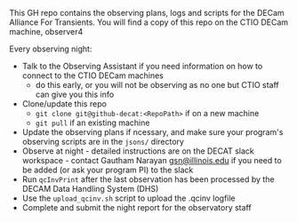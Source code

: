 This GH repo contains the observing plans, logs and scripts for the DECam Alliance For Transients. 
You will find a copy of this repo on the CTIO DECam machine, observer4

Every observing night:
- Talk to the Observing Assistant if you need information on how to connect to the CTIO DECam machines
  - do this early, or you will not be observing as no one but CTIO staff can give you this info 
- Clone/update this repo
  - `git clone git@github-decat:<RepoPath>` if on a new machine
  - `git pull` if an existing machine
- Update the observing plans if ncessary, and make sure your program's observing scripts are in the `jsons/` directory
- Observe at night - detailed instructions are on the DECAT slack workspace - contact Gautham Narayan <gsn@illinois.edu> if you need to be added 
(or ask your program PI) to the slack
- Run `qcInvPrint` after the last observation has been processed by the DECAM Data Handling System (DHS)
- Use the `upload_qcinv.sh` script to upload the .qcinv logfile
- Complete and submit the night report for the observatory staff
